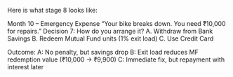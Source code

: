 Here is what stage 8 looks like:

Month 10 – Emergency Expense
“Your bike breaks down. You need ₹10,000 for repairs.”
Decision 7: How do you arrange it?
A. Withdraw from Bank Savings
B. Redeem Mutual Fund units (1% exit load)
C. Use Credit Card


Outcome:
A: No penalty, but savings drop
B: Exit load reduces MF redemption value (₹10,000 → ₹9,900)
C: Immediate fix, but repayment with interest later
